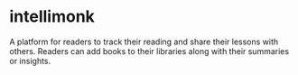 # intellimonk
A platform for readers to track their reading and share their lessons with others. Readers can add books to their libraries along with their summaries or insights. 
